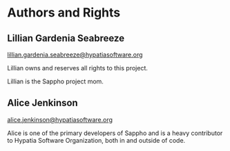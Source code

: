 # Authors and Rights

## Lillian Gardenia Seabreeze

lillian.gardenia.seabreeze@hypatiasoftware.org

Lillian owns and reserves all rights to this project.

Lillian is the Sappho project mom.

## Alice Jenkinson

alice.jenkinson@hypatiasoftware.org

Alice is one of the primary developers of Sappho
and is a heavy contributor to Hypatia Software
Organization, both in and outside of code.
